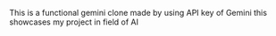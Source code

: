 This is a functional gemini clone made by using API key of Gemini
this showcases my project in field of AI

